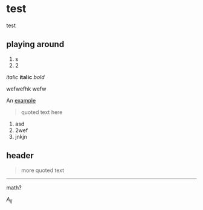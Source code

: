 test
====



test

playing around
--------

1. s
2. 2

*italic* **italic**
_bold_

wefwefhk wefw

An [example](http://url.com/ "Title")

> quoted text
> here

1. asd
2. 2wef
3. jnkjn

header
---

> more quoted text

---

math?

$A_{ij}$ 
